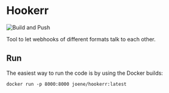 # Hookerr
![Build and Push](https://github.com/Jeroen7V/Hookerr/workflows/Build%20and%20Push/badge.svg)

Tool to let webhooks of different formats talk to each other.

## Run
The easiest way to run the code is by using the Docker builds:
```
docker run -p 8000:8000 joene/hookerr:latest
```
